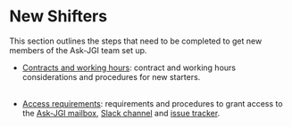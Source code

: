 # New Shifters

This section outlines the steps that need to be completed to get new
members of the Ask-JGI team set up.

- [Contracts and working hours](contracts): contract and working hours
  considerations and procedures for new starters.</br></br>

- [Access requirements](access): requirements and procedures to grant
  access to the [Ask-JGI
  mailbox](https://outlook.office.com/mail/ask-jgi@bristol.ac.uk/inbox),
  [Slack
  channel](https://www.bristol.ac.uk/golding/get-involved/build-your-network/slack/)
  and [issue tracker](https://uob.sharepoint.com/teams/grp-jeangoldinginstituteteam/Lists/AskJGI%20tracker/).</br></br>

